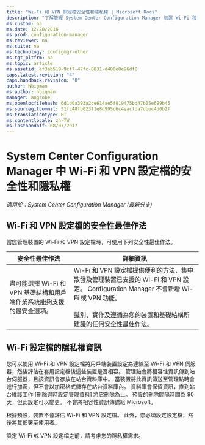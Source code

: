 ```yaml
---
title: "Wi-Fi 和 VPN 設定檔安全性和隱私權 | Microsoft Docs"
description: "了解管理 System Center Configuration Manager 裝置 Wi-Fi 和 VPN 設定檔的安全性最佳作法。"
ms.custom: na
ms.date: 12/28/2016
ms.prod: configuration-manager
ms.reviewer: na
ms.suite: na
ms.technology: configmgr-other
ms.tgt_pltfrm: na
ms.topic: article
ms.assetid: ef3ab519-9cf7-47fc-8831-d400e0e96df8
caps.latest.revision: "4"
caps.handback.revision: "0"
author: Nbigman
ms.author: nbigman
manager: angrobe
ms.openlocfilehash: 6d1d0a393a2ce614ae5f819475bd47b05e699b45
ms.sourcegitcommit: 51fc48fb023f1e8d995c6c4eacfda7dbec4d0b2f
ms.translationtype: HT
ms.contentlocale: zh-TW
ms.lasthandoff: 08/07/2017
---
```

# <a name="security-and-privacy-for-wi-fi-and-vpn-profiles-in-system-center-configuration-manager"></a>System Center Configuration Manager 中 Wi-Fi 和 VPN 設定檔的安全性和隱私權

*適用於：System Center Configuration Manager (最新分支)*

##  <a name="security-best-practices-for-wi-fi--and-vpn-profiles"></a>Wi-Fi 和 VPN 設定檔的安全性最佳作法  
 當您管理裝置的 Wi-Fi 和 VPN 設定檔時，可使用下列安全性最佳作法。  

|安全性最佳作法|詳細資訊|  
|----------------------------|----------------------|  
|盡可能選擇 Wi-Fi 和 VPN 基礎結構和用戶端作業系統能夠支援的最安全選項。|Wi-Fi 和 VPN 設定檔提供便利的方法，集中散發及管理裝置已支援的 Wi-Fi 和 VPN 設定。 Configuration Manager 不會新增 Wi-Fi 或 VPN 功能。<br /><br /> 識別、實作及遵循為您的裝置和基礎結構所建議的任何安全性最佳作法。|  

## <a name="privacy-information-for-wi-fi-profiles"></a>Wi-Fi 設定檔的隱私權資訊  
 您可以使用 Wi-Fi 和 VPN 設定檔將用戶端裝置設定為連線至 Wi-Fi 和 VPN 伺服器，然後評估在套用設定檔後這些裝置是否相容。 管理點會將相容性資訊傳到站台伺服器，且該資訊會存放在站台資料庫中。 當裝置將此資訊傳送至管理點時會進行加密，但不會以加密格式儲存在站台資料庫內。 資料庫會保留資訊，直到站台維護工作 [刪除過時設定管理資料]  將它刪除為止。 預設的刪除間隔時間為 90 天，但此設定可以變更。 不會將相容性資訊傳送給 Microsoft。  

 根據預設，裝置不會評估 Wi-Fi 和 VPN 設定檔。 此外，您必須設定設定檔，然後將其部署至使用者。  

 設定 Wi-Fi 或 VPN 設定檔之前，請考慮您的隱私權需求。  
